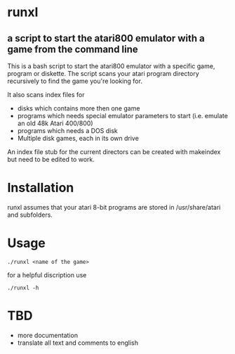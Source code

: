# runxl
## a script to start the atari800 emulator with a game from the command line

This is a bash script to start the atari800 emulator with a specific game, program or diskette.
The script scans your atari program directory recursively to find the game you're looking for.

It also scans index files for
* disks which contains more then one game
* programs which needs special emulator parameters to start (i.e. emulate an old 48k Atari 400/800)
* programs which needs a DOS disk
* Multiple disk games, each in its own drive

An index file stub for the current directors can be created with
	makeindex
but need to be edited to work.

# Installation

runxl assumes that your atari 8-bit programs are stored in 
	/usr/share/atari
and subfolders.


# Usage

	./runxl <name of the game>

for a helpful discription use

	./runxl -h


# TBD
* more documentation
* translate all text and comments to english
